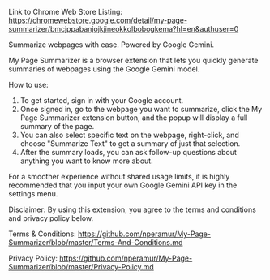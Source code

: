 Link to Chrome Web Store Listing: 
https://chromewebstore.google.com/detail/my-page-summarizer/bmcjppabanjojkjineokkolbobogkema?hl=en&authuser=0


Summarize webpages with ease. Powered by Google Gemini.

My Page Summarizer is a browser extension that lets you quickly generate summaries of webpages using the Google Gemini model.

How to use:
1. To get started, sign in with your Google account.
2. Once signed in, go to the webpage you want to summarize, click the My Page Summarizer extension button, and the popup will display a full summary of the page.
3. You can also select specific text on the webpage, right-click, and choose "Summarize Text" to get a summary of just that selection.
4. After the summary loads, you can ask follow-up questions about anything you want to know more about.

For a smoother experience without shared usage limits, it is highly recommended that you input your own Google Gemini API key in the settings menu.


Disclaimer: By using this extension, you agree to the terms and conditions and privacy policy below.

Terms & Conditions: https://github.com/nperamur/My-Page-Summarizer/blob/master/Terms-And-Conditions.md

Privacy Policy: https://github.com/nperamur/My-Page-Summarizer/blob/master/Privacy-Policy.md
